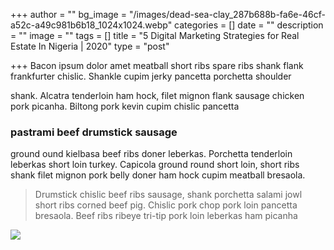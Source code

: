 +++
author = ""
bg_image = "/images/dead-sea-clay_287b688b-fa6e-46cf-a52c-a49c981b6b18_1024x1024.webp"
categories = []
date = ""
description = ""
image = ""
tags = []
title = "5 Digital Marketing Strategies for Real Estate In Nigeria | 2020"
type = "post"

+++
Bacon ipsum dolor amet meatball short ribs spare ribs shank flank frankfurter chislic. Shankle cupim jerky pancetta porchetta shoulder

shank. Alcatra tenderloin ham hock, filet mignon flank sausage chicken pork picanha. Biltong pork kevin cupim chislic pancetta

### pastrami beef drumstick sausage

ground ound kielbasa beef ribs doner leberkas. Porchetta tenderloin leberkas short loin turkey. Capicola ground round short loin, short ribs shank filet mignon pork belly doner ham hock cupim meatball bresaola.

> Drumstick chislic beef ribs sausage, shank porchetta salami jowl short ribs corned beef pig. Chislic pork chop pork loin pancetta bresaola. Beef ribs ribeye tri-tip pork loin leberkas ham picanha

![](/images/teams/team-3.jpg)